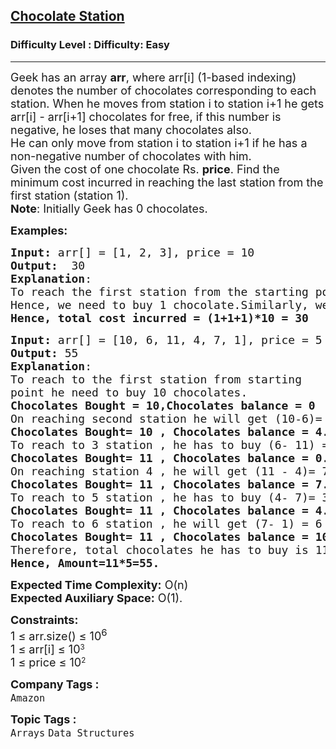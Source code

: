 <h2><a href="https://www.geeksforgeeks.org/problems/chocolate-station2951/1?page=5&category=Arrays&company=Amazon,Microsoft,Flipkart,Adobe,Google&difficulty=Basic,Easy&sortBy=submissions">Chocolate Station</a></h2><h3>Difficulty Level : Difficulty: Easy</h3><hr><div class="problems_problem_content__Xm_eO"><p><span style="font-size: 18px;">Geek has an array <strong>arr</strong>, where arr[i] (1-based indexing) denotes the number of chocolates corresponding to each station. When he moves from station i to station i+1 he gets arr[i] - arr[i+1] chocolates for free, if this number is negative, he loses that many chocolates also.<br>He can only move from station i to station i+1 if he has a non-negative number of chocolates with him.<br>Given the cost of one chocolate Rs. <strong>price</strong>. Find the minimum cost incurred in reaching the last station from the first station (station 1).<br><strong>Note</strong>: Initially Geek has 0 chocolates.</span></p>
<p><span style="font-size: 18px;"><strong>Examples:</strong></span></p>
<pre><span style="font-size: 18px;"><strong>Input: </strong>arr[] = [1, 2, 3], price = 10
<strong>Output:</strong>  30
<strong>Explanation</strong>: 
To reach the first station from the starting point, we need to buy 1 chocolate,To reach station 2 form station 1, we get arr[1] - arr[2] = -1 chocolates i.e. we lose 1 chocolate. <br>Hence, we need to buy 1 chocolate.Similarly, we need to buy 1 chocolate to reach station 3 from station 2.
<strong>Hence, total cost incurred = (1+1+1)*10 = 30</strong></span></pre>
<pre><span style="font-size: 18px;"><strong>Input: </strong>arr[] = [10, 6, 11, 4, 7, 1], price = 5
<strong>Output:</strong> 55
<strong>Explanation</strong>: 
To reach to&nbsp;the first station from starting
point he need to buy 10 chocolates.&nbsp;</span>
<span style="font-size: 18px;"><strong>Chocolates Bought = 10,Chocolates balance = 0
</strong>On reaching second station he will get (10-6)= 4 chocolates.
</span><span style="font-size: 18px;"><strong>Chocolates Bought= 10 , Chocolates balance = 4.</strong>
To reach to 3 station , he has to buy (6- 11) = 5 chocolates.But he has 4 chocolates as balance. So the chocolates he need to buy is (5 -4 ) =1;</span>
<span style="font-size: 18px;"><strong>Chocolates Bought= 11&nbsp;, Chocolates balance = 0.</strong>
On reaching station 4 , he will get (11 - 4)= 7 chocolates.</span>
<span style="font-size: 18px;"><strong>Chocolates Bought= 11&nbsp;, Chocolates balance = 7.</strong>
To reach to 5 station , he has to buy (4- 7)= 3 chocolates. But he has 7 chocolates as balance .</span>
<span style="font-size: 18px;"><strong>Chocolates Bought= 11&nbsp;, Chocolates balance = 4.</strong>
To reach to 6 station , he will get (7- 1) = 6 chocolates. </span>
<span style="font-size: 18px;"><strong>Chocolates Bought= 11&nbsp;, Chocolates balance = 10.</strong>
Therefore, total chocolates he has&nbsp;to buy is 11.</span>
<span style="font-size: 18px;"><strong>Hence, Amount=11*5=55.</strong></span></pre>
<p><span style="font-size: 18px;"><strong>Expected Time Complexity:</strong> O(n)<br><strong>Expected Auxiliary Space:</strong> O(1).</span></p>
<p><span style="font-size: 18px;"><strong>Constraints:</strong><br>1 ≤ arr.size() ≤ 10<sup>6<br></sup></span><span style="font-size: 18px;">1 ≤ arr[i] ≤ 10</span><sup>3</sup><br><span style="font-size: 18px;">1 ≤ price ≤ 10</span><sup>2</sup></p></div><p><span style=font-size:18px><strong>Company Tags : </strong><br><code>Amazon</code>&nbsp;<br><p><span style=font-size:18px><strong>Topic Tags : </strong><br><code>Arrays</code>&nbsp;<code>Data Structures</code>&nbsp;